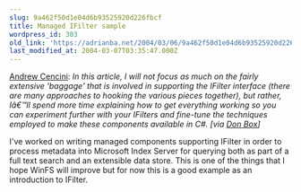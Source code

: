 ```yaml
---
slug: 9a462f50d1e04d6b93525920d226fbcf
title: Managed IFilter sample
wordpress_id: 303
old_link: 'https://adrianba.net/2004/03/06/9a462f50d1e04d6b93525920d226fbcf/'
last_modified_at: 2004-03-07T03:35:47.000Z
---
```


[Andrew
Cencini](http://sqljunkies.com/WebLog/acencini/articles/716.aspx): _In this article, I will not focus as much on the
fairly extensive 'baggage' that is involved in supporting the
IFilter interface (there are many approaches to hooking the various
pieces together), but rather, Iâ€™ll spend more time explaining
how to get everything working so you can experiment further with
your IFilters and fine-tune the techniques employed to make these
components available in C#. [via
[
Don Box](http://www.gotdotnet.com/team/dbox/default.aspx?key=2004-01-12T07:58:56Z)]_

I've worked on writing managed components supporting IFilter in
order to process metadata into Microsoft Index Server for querying
both as part of a full text search and an extensible data store.
This is one of the things that I hope WinFS will improve but for
now this is a good example as an introduction to IFilter.
